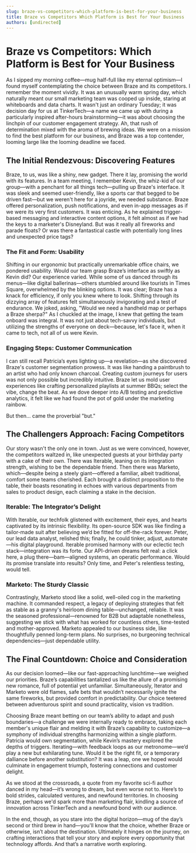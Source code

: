 ```yaml
---
slug: braze-vs-competitors-which-platform-is-best-for-your-business
title: Braze vs Competitors Which Platform is Best for Your Business
authors: [undirected]
---
```



# Braze vs Competitors: Which Platform is Best for Your Business

As I sipped my morning coffee—mug half-full like my eternal optimism—I found myself contemplating the choice between Braze and its competitors. I remember the moment vividly. It was an unusually warm spring day, which naturally meant our small marketing team was cooped up inside, staring at whiteboards and data charts. It wasn't just an ordinary Tuesday; it was decision day for us at TinkerTech—a name we came up with during a particularly inspired after-hours brainstorming—it was about choosing the linchpin of our customer engagement strategy. Ah, that rush of determination mixed with the aroma of brewing ideas. We were on a mission to find the best platform for our business, and Braze was a top contender, looming large like the looming deadline we faced.

## The Initial Rendezvous: Discovering Features

Braze, to us, was like a shiny, new gadget. There it lay, promising the world with its features. In a team meeting, I remember Kevin, the whiz-kid of our group—with a penchant for all things tech—pulling up Braze's interface. It was sleek and seemed user-friendly, like a sports car that begged to be driven fast—but we weren't here for a joyride, we needed substance. Braze offered personalization, push notifications, and even in-app messages as if we were its very first customers. It was enticing. As he explained trigger-based messaging and interactive content options, it felt almost as if we had the keys to a marketer's Disneyland. But was it really all fireworks and parade floats? Or was there a fantastical castle with potentially long lines and unexpected price tags?

### The Fit and Form: Usability

Shifting in our ergonomic but practically unremarkable office chairs, we pondered usability. Would our team grasp Braze’s interface as swiftly as Kevin did? Our experience varied. While some of us danced through its menus—like digital ballerinas—others stumbled around like tourists in Times Square, overwhelmed by the blinking options. It was clear; Braze has a knack for efficiency, if only you knew where to look. Shifting through its dizzying array of features felt simultaneously invigorating and a test of endurance. We joked, asking, "Would we need a handheld map or perhaps a Braze sherpa?" As I chuckled at the image, I knew that getting the team onboard was integral. It was not just about tech-savvy individuals, but utilizing the strengths of everyone on deck—because, let's face it, when it came to tech, not all of us were Kevin. 

### Engaging Steps: Customer Communication

I can still recall Patricia’s eyes lighting up—a revelation—as she discovered Braze's customer segmentation prowess. It was like handing a paintbrush to an artist who had only known charcoal. Creating custom journeys for users was not only possible but incredibly intuitive. Braze let us mold user experiences like crafting personalized playlists at summer BBQs; select the vibe, change the beat. As we dove deeper into A/B testing and predictive analytics, it felt like we had found the pot of gold under the marketing rainbow. 

But then... came the proverbial "but."

## The Challengers Approach: Facing Competitors

Our story wasn't the only one in town. Just as we were convinced, however, the competitors waltzed in, like unexpected guests at your birthday party with a cake of their own. There was Iterable, leaning on its integration strength, wishing to be the dependable friend. Then there was Marketo, which—despite being a steely giant—offered a familiar, albeit traditional, comfort some teams cherished. Each brought a distinct proposition to the table, their boasts resonating in echoes with various departments from sales to product design, each claiming a stake in the decision.

### Iterable: The Integrator’s Delight

With Iterable, our techfolk glistened with excitement, their eyes, and hearts captivated by its intrinsic flexibility. Its open-source SDK was like finding a tailor-made suit after believing we’d be fitted for off-the-rack forever. Peter, our lead data analyst, relished this; finally, he could tinker, adjust, automate—his digital playground. Iterable promised harmony with our eclectic tech stack—integration was its forte. Our API-driven dreams felt real: a click here, a plug there—bam—aligned systems, an operatic performance. Would its promise translate into results? Only time, and Peter's relentless testing, would tell.

### Marketo: The Sturdy Classic

Contrastingly, Marketo stood like a solid, well-oiled cog in the marketing machine. It commanded respect, a legacy of deploying strategies that felt as stable as a granny's heirloom dining table—unchanged, reliable. It was the seasoned professional—renowned for B2B but adaptable nonetheless, suggesting we stick with what has worked for countless others, time-tested and mother-approved. Marketo appealed to our business side, like thoughtfully penned long-term plans. No surprises, no burgeoning technical dependencies—just dependable utility.

## The Final Countdown: Choice and Consideration

As our decision loomed—like our fast-approaching lunchtime—we weighed our priorities. Braze’s capabilities tantalized us like the allure of a promising new romance, full of potential yet unfamiliar. Simultaneously, Iterator and Marketo were old flames, safe bets that wouldn’t necessarily ignite the same fireworks, but provided comfort in predictability. Our choice teetered between adventurous spirit and sound practicality, vision vs tradition.

Choosing Braze meant betting on our team’s ability to adapt and push boundaries—a challenge we were internally ready to embrace, taking each member's unique flair and melding it with Braze’s capability to customize—a symphony of individual strengths harmonizing within a single platform. Patricia would own segmentation, while Kevin’s mastery explored the depths of triggers. Iterating—with feedback loops as our metronome—we’d play a new but exhilarating tune. Would it be the right fit, or a temporary dalliance before another substitution? It was a leap, one we hoped would culminate in engagement triumph, fostering connections and customer delight.

As we stood at the crossroads, a quote from my favorite sci-fi author danced in my head—it’s wrong to dream, but even worse not to. Here’s to bold strides, calculated ventures, and newfound territories. In choosing Braze, perhaps we'd spark more than marketing flair, kindling a source of innovation across TinkerTech and a newfound bond with our audience.

In the end, though, as you stare into the digital horizon—mug of the day’s second or third brew in hand—you'll know that the choice, whether Braze or otherwise, isn’t about the destination. Ultimately it hinges on the journey, on crafting interactions that tell your story and explore every opportunity that technology affords. And that’s a narrative worth exploring.